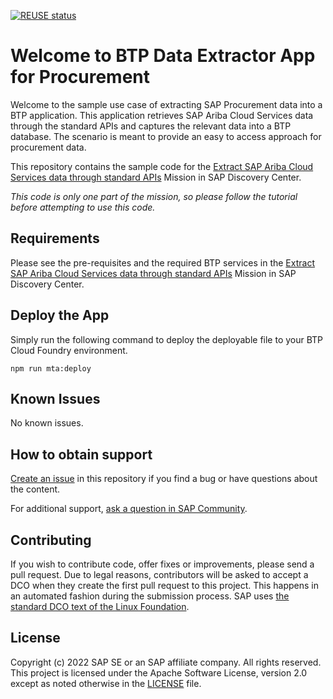 [![REUSE status](https://api.reuse.software/badge/github.com/SAP-samples/btp-procurement-data-extractor)](https://api.reuse.software/info/github.com/SAP-samples/btp-procurement-data-extractor)


# Welcome to BTP Data Extractor App for Procurement
Welcome to the sample use case of extracting SAP Procurement data into a BTP application. 
This application retrieves SAP Ariba Cloud Services data through the standard APIs and captures the relevant data into a BTP database. 
The scenario is meant to provide an easy to access approach for procurement data.

This repository contains the sample code for the [Extract SAP Ariba Cloud Services data through standard APIs](https://discovery-center.cloud.sap/missiondetail/4133/4366/) Mission in SAP Discovery Center.

_This code is only one part of the mission, so please follow the tutorial before attempting to use this code._

## Requirements
Please see the pre-requisites and the required BTP services in the [Extract SAP Ariba Cloud Services data through standard APIs](https://discovery-center.cloud.sap/missiondetail/4133/4366/) Mission in SAP Discovery Center.

## Deploy the App
Simply run the following command to deploy the deployable file to your BTP Cloud Foundry environment.

```
npm run mta:deploy
```


## Known Issues
No known issues.

## How to obtain support
[Create an issue](https://github.com/SAP-samples/btp-procurement-data-extractor/issues) in this repository if you find a bug or have questions about the content.
 
For additional support, [ask a question in SAP Community](https://answers.sap.com/questions/ask.html).

## Contributing
If you wish to contribute code, offer fixes or improvements, please send a pull request. Due to legal reasons, contributors will be asked to accept a DCO when they create the first pull request to this project. This happens in an automated fashion during the submission process. SAP uses [the standard DCO text of the Linux Foundation](https://developercertificate.org/).

## License
Copyright (c) 2022 SAP SE or an SAP affiliate company. All rights reserved. This project is licensed under the Apache Software License, version 2.0 except as noted otherwise in the [LICENSE](LICENSE) file.
